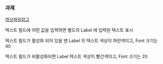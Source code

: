 ### 과제

<a href="https://cdn.discordapp.com/attachments/695428585246294076/704586459708915722/AlertButtonTextField_gif.gif">영상파일참고</a>

텍스트 필드에 어떤 값을 입력하면 별도의 Label 에 입력된 텍스트 표시

텍스트 필드가 활성화 되어 있을 땐 Label 의 텍스트 색상이 파란색이고, Font 크기는 40

텍스트 필드가 비활성화되면 Label 텍스트 색상이 빨간색이고, Font 크기는 20

